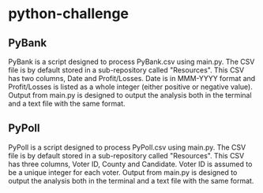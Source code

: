 # python-challenge
<h2>PyBank</h2>

<p>PyBank is a script designed to process PyBank.csv using main.py.
The CSV file is by default stored in a sub-repository called "Resources". This CSV has two columns, Date and Profit/Losses. Date is in MMM-YYYY format and Profit/Losses is listed as a whole integer (either positive or negative value).
Output from main.py is designed to output the analysis both in the terminal and a text file with the same format.</p>

<h2>PyPoll</h2>
<p>PyPoll is a script designed to process PyPoll.csv using main.py.
The CSV file is by default stored in a sub-repository called "Resources". This CSV has three columns, Voter ID, County and Candidate. Voter ID is assumed to be a unique integer for each voter.
Output from main.py is designed to output the analysis both in the terminal and a text file with the same format.</p>
